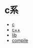 # c系

* [c](c/readme.md)
* [c++](c++/readme.md)
* [lib](lib/readme.md)
* [compile](compile/readme.md)
